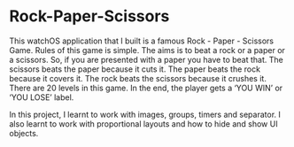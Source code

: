# Rock-Paper-Scissors
This watchOS application that I built is a famous Rock - Paper - Scissors Game. Rules of this game is simple. The aims is to beat a rock or a paper or a scissors. So, if you are presented with a paper you have to beat that. The scissors beats the paper because it cuts it. The paper beats the rock because it covers it. The rock beats the scissors because it crushes it. There are 20 levels in this game. In the end, the player gets a ‘YOU WIN’ or ‘YOU LOSE’ label.

In this project, I learnt to work with images, groups, timers and separator. I also learnt to work with proportional layouts and how to hide and show UI objects.

